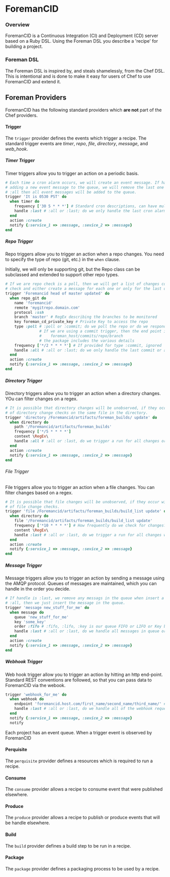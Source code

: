 # ForemanCID
### Overview
ForemanCID is a Continuous Integration (CI) and Deployment (CD) server based on a Ruby DSL. Using the Foreman DSL you describe a 'recipe' for building a project.

### Foreman DSL
The Foreman DSL is inspired by, and steals shamelessly, from the Chef DSL. This is intentional and
is done to make it easy for users of Chef to use ForemanCID and extend it.

## Foreman Providers
ForemanCID has the following standard providers which **are not** part of the Chef providers.

#### Trigger
The `trigger` provider defines the events which trigger a recipe.  The standard trigger events are *timer*, *repo*, *file*, *directory*, *message*, and *web_hook*.

##### Timer Trigger
Timer triggers allow you to trigger an action on a periodic basis. 
````ruby
# Each time a cron alarm occurs, we will create an event message. If handle is :last, when
# adding a new event message to the queue, we will remove the last one added; if handle is 
# :all then all event messages will be added to the queue.
trigger 'It is 0530 PST' do
  when timer do
    frequency ['30 5 * * *'] # Standard cron descriptions, can have multiple 
    handle :last # :all or :last; do we only handle the last cron alarm?
  end 
  action :create
  notify {:service_1 => :message, :sevice_2 => :message}
end
````

##### Repo Trigger
Repo triggers allow you to trigger an action when a repo changes. You need to specify the type of repo (git, etc.) in the `when` clause. 

Initially, we will only be supporting git, but the Repo class can be subclassed and extended to support other repo types.
````ruby
# If we are repo check is a poll, then we will get a list of changes committed since our last
# check and either create a message for each one or only for the last one made.
trigger 'Foremancid head of master updated' do
  when repo_git do
    name 'foremancid'
    remote 'mygitrepo.domain.com'
    protocol :ssh
    branch 'master' # RegEx describing the branches to be monitored
    key foreman_cd_private_key # Private Key to access the repo
    type :poll # :poll or :commit; do we poll the repo or do we respond on a commit trigger
               # If we are using a commit trigger, then the end point is
               #    foreman_host/commits/repo/branch 
               # the package includes the various details
    frequency ['*/2 * * * *'] # If provided for type :commit, ignored
    handle :all # :all or :last; do we only handle the last commit or all commits?
  end 
  action :create
  notify {:service_1 => :message, :sevice_2 => :message}
end
````

##### Directory Trigger
Directory triggers allow you to trigger an action when a directory changes. YOu can filter changes on a regex.
````ruby
# It is possible that directory changes will be unobserved, if they occur within the frequency
# of directory change checks on the same file in the directory.
trigger 'directory /Foremancid/artifacts/foreman_builds/ update' do
  when directory do
    path '/Foremancid/artifacts/foreman_builds'
    frequency ['*/5 * * * *']
    context \RegEx\
    handle :all # :all or :last, do we trigger a run for all changes or only the last?
  end
  action :create
  notify {:service_1 => :message, :sevice_2 => :message}
end
````

###### File Trigger
File triggers allow you to trigger an action when a file changes. You can filter changes based on a regex.
````ruby
# It is possible that file changes will be unobserved, if they occur within the frequency
# of file change checks.
trigger 'file /Foremancid/artifacts/foreman_builds/build_list update' do
  when directory do
    file '/Foremancid/artifacts/foreman_builds/build_list update'
    frequency ['*10 * * * *'] # How frequently do we check for changes?
    content \RegEx\
    handle :last # :all or :last, do we trigger a run for all changes we observed or only the last?
  end
  action :create
  notify {:service_1 => :message, :sevice_2 => :message}
end
````

##### Message Trigger
Message triggers allow you to trigger an action by sending a message using the AMQP protocol. Queues of messages are maintained, which you can handle in the order you decide.
````ruby
# If handle is :last, we remove any messags in the queue when insert a new one. If handle is
# :all, then we just insert the message in the queue.
trigger 'message new_stuff_for_me' do
  when message do
    queue 'new_stuff_for_me'
    key 'some_key'
    order :fifo # :fifo, :lifo, :key is our queue FIFO or LIFO or Key based?
    handle :last # :all or :last, do we handle all messages in queue or just the last?
  end
  action :create
  notify {:service_1 => :message, :sevice_2 => :message}
end
````

##### Webhook Trigger
Web hook trigger allow you to trigger an action by hitting an http end-point. Standard REST conventions are followed, so that you can pass data to ForemanCID via the webook.
````ruby
trigger 'webhook_for_me' do
  when webhook do
    endpoint 'foremancid.host.com/first_name/second_name/third_name/' #Define arbitrary endpoint
    handle :last # :all or :last, do we handle all of the webhook requests or just the last received.
  end
  notify {:service_1 => :message, :sevice_2 => :message}
  notify 
````

Each project has an event queue. When a trigger event is observed by ForemanCID

#### Perquisite
The `perquisite` provider defines a resources which is required to run a recipe.

#### Consume
The `consume` provider allows a recipe to consume event that were published elsewhere.

#### Produce
The `produce` provider allows a recipe to publish or produce events that will be handle elsewhere.

#### Build
The `build` provider defines a build step to be run in a recipe.

#### Package
The `package` provider defines a packaging process to be used by a recipe. 
